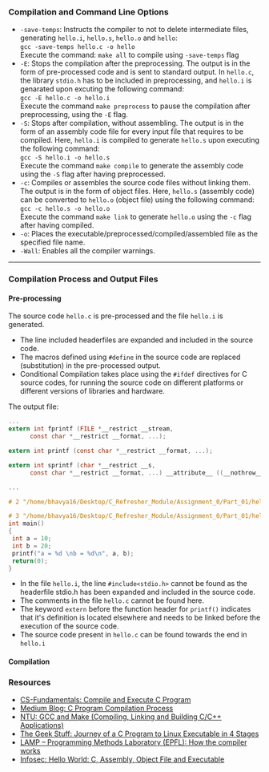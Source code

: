 ### Compilation and Command Line Options
- `-save-temps`: Instructs the compiler to not to delete intermediate files, generating `hello.i`, `hello.s`, `hello.o` and `hello`:<br>
```gcc -save-temps hello.c -o hello``` <br>
Execute the command: `make all` to compile using `-save-temps` flag
- `-E`: Stops the compilation after the preprocessing. The output is in the form of pre-processed code and is sent to standard output. In `hello.c`, the library `stdio.h` has to be included in preprocessing, and `hello.i` is genarated upon excuting the following command:<br>
```gcc -E hello.c -o hello.i ```<br>
Execute the command `make preprocess` to pause the compilation after preprocessing, using the `-E` flag. 
- `-S`: Stops after compilation, without assembling. The output is in the form of an assembly code file for every input file that requires to be compiled. Here, `hello.i` is compiled to generate `hello.s` upon executing the following command:<br>
```gcc -S hello.i -o hello.s ```<br>
Execute the command `make compile` to generate the assembly code using the `-S` flag after having preprocessed.
- `-c`: Compiles or assembles the source code files without linking them. The output is in the form of object files. Here, `hello.s` (assembly code) can be converted to `hello.o` (object file) using the following command:<br>
```gcc -c hello.s -o hello.o```<br>
Execute the command `make link` to generate `hello.o` using the `-c` flag after having compiled.
- `-o`: Places the executable/preprocessed/compiled/assembled file as the specified file name.
- `-Wall`: Enables all the compiler warnings.
---

### Compilation Process and Output Files
#### Pre-processing
The source code `hello.c` is pre-processed and the file `hello.i` is generated.
- The line included headerfiles are expanded and included in the source code.
- The macros defined using ```#define``` in the source code are replaced (substitution) in the pre-processed output.
- Conditional Compilation takes place using the ```#ifdef``` directives for C source codes, for running the source code on different platforms or different versions of libraries and hardware.

The output file:
```c
...
extern int fprintf (FILE *__restrict __stream,
      const char *__restrict __format, ...);

extern int printf (const char *__restrict __format, ...);

extern int sprintf (char *__restrict __s,
      const char *__restrict __format, ...) __attribute__ ((__nothrow__));

...

# 2 "/home/bhavya16/Desktop/C_Refresher_Module/Assignment_0/Part_01/hello.c" 2

# 3 "/home/bhavya16/Desktop/C_Refresher_Module/Assignment_0/Part_01/hello.c"
int main()
{
 int a = 10;
 int b = 20;
 printf("a = %d \nb = %d\n", a, b);
 return(0);
}

```

 - In the file `hello.i`, the line ```#include<stdio.h>``` cannot be found as the headerfile stdio.h has been expanded and included in the source code. 
 - The comments in the file `hello.c` cannot be found here.
 - The keyword `extern` before the function header for `printf()` indicates that it's definition is located elsewhere and needs to be linked before the execution of the source code.
 - The source code present in `hello.c` can be found towards the end in `hello.i`
 
 #### Compilation
 
 

### Resources
 - [CS-Fundamentals: Compile and Execute C Program](https://cs-fundamentals.com/c-programming/how-to-compile-c-program-using-gcc.php)
 - [Medium Blog: C Program Compilation Process](https://medium.com/@earthtojhuang/gcc-main-c-9f6ee2e6894b)
 - [NTU: GCC and Make (Compiling, Linking and Building
C/C++ Applications)](https://www3.ntu.edu.sg/home/ehchua/programming/cpp/gcc_make.html)
 - [The Geek Stuff: Journey of a C Program to Linux Executable in 4 Stages](https://www.thegeekstuff.com/2011/10/c-program-to-an-executable/)
 - [LAMP – Programming Methods Laboratory (EPFL): How the compiler works](http://lampwww.epfl.ch/~fsalvi/docs/gcc/www.network-theory.co.uk/docs/gccintro/gccintro_68.html)
- [Infosec: Hello World: C, Assembly, Object File and Executable](https://resources.infosecinstitute.com/hello-world-c-assembly-object-file-and-executable/#gref)
